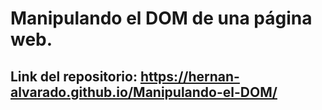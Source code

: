 # Manipulando el DOM de una página web.

## Link del repositorio: https://hernan-alvarado.github.io/Manipulando-el-DOM/
